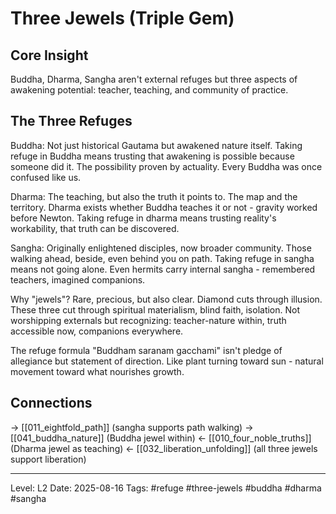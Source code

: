 # Three Jewels (Triple Gem)

## Core Insight
Buddha, Dharma, Sangha aren't external refuges but three aspects of awakening potential: teacher, teaching, and community of practice.

## The Three Refuges

Buddha: Not just historical Gautama but awakened nature itself. Taking refuge in Buddha means trusting that awakening is possible because someone did it. The possibility proven by actuality. Every Buddha was once confused like us.

Dharma: The teaching, but also the truth it points to. The map and the territory. Dharma exists whether Buddha teaches it or not - gravity worked before Newton. Taking refuge in dharma means trusting reality's workability, that truth can be discovered.

Sangha: Originally enlightened disciples, now broader community. Those walking ahead, beside, even behind you on path. Taking refuge in sangha means not going alone. Even hermits carry internal sangha - remembered teachers, imagined companions.

Why "jewels"? Rare, precious, but also clear. Diamond cuts through illusion. These three cut through spiritual materialism, blind faith, isolation. Not worshipping externals but recognizing: teacher-nature within, truth accessible now, companions everywhere.

The refuge formula "Buddham saranam gacchami" isn't pledge of allegiance but statement of direction. Like plant turning toward sun - natural movement toward what nourishes growth.

## Connections
→ [[011_eightfold_path]] (sangha supports path walking)
→ [[041_buddha_nature]] (Buddha jewel within)
← [[010_four_noble_truths]] (Dharma jewel as teaching)
← [[032_liberation_unfolding]] (all three jewels support liberation)

---
Level: L2
Date: 2025-08-16
Tags: #refuge #three-jewels #buddha #dharma #sangha